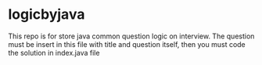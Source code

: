 # logicbyjava
This repo is for store java common question logic on interview. The question must be insert in this file with title and question itself, then you must code the solution in index.java file

